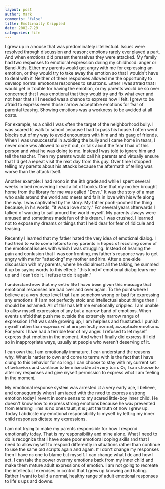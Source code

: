 ```yaml
--- 
layout: post
author: Mark
comments: "false"
title: Emotionally Crippled
date: 2002-7-29
categories: life
---
```

I grew up in a house that was predominately intellectual. Issues were resolved through discussion and reason; emotions rarely ever played a part. And when emotions did present themselves they were attacked. My family had two responses to emotional expression during my childhood: anger or Band-Aids. Either my parents would get angry with me for expressing an emotion, or they would try to take away the emotion so that I wouldn't have to deal with it. Neither of these responses allowed me the opportunity to develop normal emotional responses to situations. Either I was afraid that I would get in trouble for having the emotion, or my parents would be so over concerned that I was emotional that they would try and fix what ever and not hear that all I needed was a chance to express how I felt. I grew to be afraid to express even those narrow acceptable emotions for fear of parental teasing. Showing emotions was a weakness to be avoided at all costs.

For example, as a child I was often the target of the neighborhood bully. I was scared to walk to school because I had to pass his house. I often went blocks out of my way to avoid encounters with him and his gang of friends. When I was unsuccessful in avoiding the bully and I came home in tears, I never once was allowed to cry it out, or talk about the fear I had of this person and what he was doing to me. Instead I was told to ignore him and tell the teacher. Then my parents would call his parents and virtually ensure that I'd get a repeat visit the next day from this guy. Over time I stopped telling my parents about his attacks because the aftermath of telling was worse than the attack itself.

Another example: I had mono in the 8th grade and while I spent several weeks in bed recovering I read a lot of books. One that my mother brought home from the library for me was called "Dove." It was the story of a man who sails around the world and meets and falls in love with his wife along the way. I was captivated by the story. My father pooh-poohed the thing because, in his words, "it was a love story." For several years afterwards I talked of wanting to sail around the world myself. My parents always were amused and sometimes made fun of this dream. I was crushed. I learned not to expose my dreams or things that I held dear for fear of ridicule and teasing.

Recently I learned that my father hated the very idea of emotional dialog. I had tried to write some letters to my parents in hopes of resolving some of the emotional issues with which I was struggling. Instead of hearing the pain and confusion that I was confronting, my father's response was to get angry with me for "attacking" my mother and him. After a one-side discussion with my parents, where he did almost all the talking, he summed it up by saying words to this effect: "this kind of emotional dialog tears me up and I can't do it. I refuse to do it again."

I understand now that my entire life I have been given this message that emotional responses are bad over and over again. To the point where I believe at a very deep level that I am somehow wrong or bad for expressing any emotions. If I am not perfectly stoic and intellectual about things then I should be ashamed. All of this has left me emotionally crippled. I am unable to allow myself expression of any but a narrow band of emotions. When events unfold that push me outside the extremely narrow range of expression I felt was safe growing up, I am helpless and frustrated. I punish myself rather than express what are perfectly normal, acceptable emotions. For years I have had a terrible fear of my anger. I refused to let myself express that emotion in the moment. And when I finally did express it I did so in inappropriate ways, usually at people who weren't deserving of it.

I can own that I am emotionally immature. I can understand the reasons why. What is harder to own and come to terms with is the fact that I have clung to this behavior for so long. I can choose to stay with my current set of behaviors and continue to be miserable at every turn. Or, I can choose to alter my responses and give myself permission to express what I am feeling in the moment.

My emotional response system was arrested at a very early age, I believe, and consequently when I am faced with the need to express a strong emotion today I revert in some sense to my scared little-boy inner child. He doesn't know how to express strong emotions because he was prevented from learning. This is no ones fault, it is just the truth of how I grew up. Today I abdicate my emotional responsibility to myself by letting my inner child responses dictate my expressions.

I am not trying to make my parents responsible for how I respond emotionally today. That is my responsibility and mine alone. What I need to do is recognize that I have some poor emotional coping skills and that I need to allow myself to respond differently in situations rather than continue to use the same old scripts again and again. If I don't change my responses then I have no one to blame but myself. I can change what I do and how I act. I can take the power over my emotions back from my inner child and make them mature adult expressions of emotion. I am not going to recreate the intellectual exercises in control that I grew up knowing and hating. Rather I want to build a normal, healthy range of adult emotional responses to life's ups and downs.
